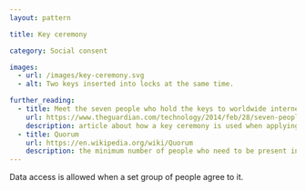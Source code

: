 ```yaml
---
layout: pattern

title: Key ceremony

category: Social consent

images:
  - url: /images/key-ceremony.svg
  - alt: Two keys inserted into locks at the same time.

further_reading:
  - title: Meet the seven people who hold the keys to worldwide internet security
    url: https://www.theguardian.com/technology/2014/feb/28/seven-people-keys-worldwide-internet-security-web
    description: article about how a key ceremony is used when applying updates to global internet infrastructure
  - title: Quorum
    url: https://en.wikipedia.org/wiki/Quorum
    description: the minimum number of people who need to be present in a legislative assembly
---
```


Data access is allowed when a set group of people agree to it.
